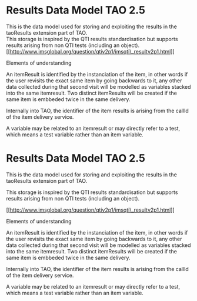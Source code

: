 <!--
author:
    - 'Patrick Plichart'
created_at: '2013-10-15 13:23:01'
updated_at: '2013-10-15 13:31:32'
tags:
    - 'Documentation for core components'
-->

Results Data Model TAO 2.5
==========================

This is the data model used for storing and exploiting the results in the taoResults extension part of TAO.\
This storage is inspired by the QTI results standardisation but supports results arising from non QTI tests (including an object).\
[[http://www.imsglobal.org/question/qtiv2p1/imsqti\_resultv2p1.html]]

Elements of understanding

An itemResult is identified by the instanciation of the item, in other words if the user revisits the exact same item by going backwards to it, any other data collected during that second visit will be modelled as variables stacked into the same itemresult. Two distinct itemResults will be created if the same item is embbeded twice in the same delivery.

Internally into TAO, the identifier of the item results is arising from the callId of the item delivery service.

A variable may be related to an itemresult or may directly refer to a test, which means a test variable rather than an item variable.

Results Data Model TAO 2.5
==========================

This is the data model used for storing and exploiting the results in the taoResults extension part of TAO.<br/>

This storage is inspired by the QTI results standardisation but supports results arising from non QTI tests (including an object).<br/>

[[http://www.imsglobal.org/question/qtiv2p1/imsqti\_resultv2p1.html]]

Elements of understanding

An itemResult is identified by the instanciation of the item, in other words if the user revisits the exact same item by going backwards to it, any other data collected during that second visit will be modelled as variables stacked into the same itemresult. Two distinct itemResults will be created if the same item is embbeded twice in the same delivery.

Internally into TAO, the identifier of the item results is arising from the callId of the item delivery service.

A variable may be related to an itemresult or may directly refer to a test, which means a test variable rather than an item variable.


